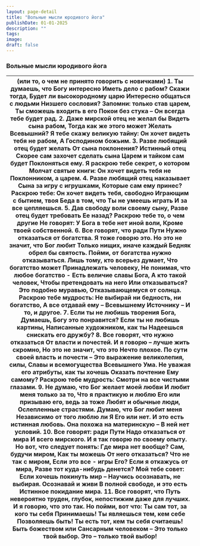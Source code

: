 ```yaml
---
layout: page-detail
title: "Вольные мысли юродивого йога"
publishDate: 01-01-2025
description: ""
tags:
image:
draft: false
---
```


### Вольные мысли юродивого йога

| (или то, о чем не принято говорить с новичками) 1.  Ты думаешь, что Богу интересно  Иметь дело с рабом?  Скажи тогда,  Будет ли высокородному царю  Интересно общаться с людьми  Низшего сословия?  Запомни: только став царем,  Ты сможешь входить в его  Покои без стука – Он всегда тебе будет рад. 2.  Даже мирской отец не желал бы  Видеть сына рабом, Тогда как же этого может  Желать Всевышний?  Я тебе скажу великую тайну:  Он хочет видеть тебя не рабом,  А Господином божьим. 3.  Разве любящий отец будет желать  От сына поклонения?  Истинный отец  Скорее сам захочет сделать сына  Царем и тайком сам будет  Поклоняться ему.  Я раскрою тебе секрет, о котором  Молчат святые книги:  Он хочет видеть тебя не  Поклонником, а царем. 4.  Разве любящий отец наказывает  Сына за игру с игрушками,  Которые сам ему принес?  Раскрою тебе:  Он хочет видеть тебя, свободно  Играющим с бытием, твоя  Беда в том, что  Ты не умеешь играть  И за все цепляешься. 5.  Дав свободу воли своему сыну,  Разве отец будет требовать  Ее назад?  Раскрою тебе то, о чем другие  Не говорят:  У Бога в тебе нет иной воли,  Кроме твоей собственной. 6.  Все говорят, что ради Пути  Нужно отказаться от богатства.  Я тоже говорю это.  Но это не значит, что Бог любит  Только нищих, иначе каждый  Бедняк обрел бы святость.  Пойми, от богатства нужно отказываться. Лишь тому, кто всерьез думает,  Что богатство может Принадлежать человеку,  Не понимая, что любое богатство \-  Есть величие славы Бога,  А кто такой человек,  Чтобы претендовать на него  Или отказываться?  Это подобно муравью,  Отказывающемуся от солнца.  Раскрою тебе мудрость:  Не выбирай ни бедность, ни богатство,  А все отдавай ему – Всевышнему Источнику –  И то, и другое. 7.  Если ты не любишь творения Бога,  Думаешь, Богу это понравится?  Если ты не любишь картины, Написанные художником, как ты  Надеешься снискать его дружбу? 8.  Все говорят, что нужно отказаться  От власти и почестей.  И я говорю – лучше жить скромно,  Но это не значит, что это  Нечто плохое.  По сути своей власть и почести –  Это выражение великолепия, силы,  Славы и всемогущества  Всевышнего Ума.  Не уважая его атрибуты, как ты хочешь  Оказать почтение Ему самому?  Раскрою тебе мудрость:  Смотри на все чистыми глазами. 9.  Не думаю, что Бог желает моей любви  И любит меня только за то,  Что я практикую и люблю Его или призываю его, ведь за тоже  Любят и обычные люди,  Ослепленные страстями.  Думаю, что Бог любит меня  Независимо от того люблю ли  Я Его или нет.  И это есть истинная любовь.  Она похожа на материнскую –  В ней нет условий. 10.  Все говорят: ради Пути  Надо отказаться от мира  И всего мирского.  И я так говорю по своему опыту.  Но вот, что следует понять:  Где мира нет вообще?  Сам, будучи миром, Как ты можешь  От него отказаться?  Что не так с миром,  Если это все \- игры Его?  Если я откажусь от мира, Разве тот куда-нибудь денется?  Мой тебе совет:  Если хочешь покинуть мир –  Научись осознавать, не выбирая.  Осознавай и живи  В полной свободе, и это есть  Истинное покидание мира. 11.  Все говорят, что Путь невероятно  труден, глубок, непостижим  даже для лучших.  И я говорю, что это так.  Но пойми, вот что: Ты сам тот, за кого ты себя  Принимаешь!  Ты являешься тем, кем себе  Позволяешь быть! Ты есть тот, кем ты себя считаешь!  Быть божеством или  Сансарным человеком –  Это только твой выбор.  Это – только твой выбор! |
| ----------------------------------------------------------------------------------------------------------------------------------------------------------------------------------------------------------------------------------------------------------------------------------------------------------------------------------------------------------------------------------------------------------------------------------------------------------------------------------------------------------------------------------------------------------------------------------------------------------------------------------------------------------------------------------------------------------------------------------------------------------------------------------------------------------------------------------------------------------------------------------------------------------------------------------------------------------------------------------------------------------------------------------------------------------------------------------------------------------------------------------------------------------------------------------------------------------------------------------------------------------------------------------------------------------------------------------------------------------------------------------------------------------------------------------------------------------------------------------------------------------------------------------------------------------------------------------------------------------------------------------------------------------------------------------------------------------------------------------------------------------------------------------------------------------------------------------------------------------------------------------------------------------------------------------------------------------------------------------------------------------------------------------------------------------------------------------------------------------------------------------------------------------------------------------------------------------------------------------------------------------------------------------------------------------------------------------------------------------------------------------------------------------------------------------------------------------------------------------------------------------------------------------------------------------------------------------------------------------------------------------------------------------------------------------------------------------------------------------------------------------------------------------------------------------------------------------------------------------------------------------------------------------------------------------------------------------------------------------------------------------------------------------------------------------------------------------------------------------------------------------------------------------------------------------------------------------------------------------------------------------------------------------------------------------------------------------------------------------------------------------------------------------------------------------------------------------------------------------------------------------------- |
  
  
